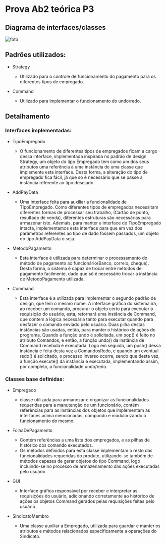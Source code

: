 # Prova Ab2 teórica P3
## Diagrama de interfaces/classes
![foto](https://i.imgur.com/Q54JNMl.png)
## Padrões utilizados:
- Strategy
    - Utilizado para o controle de funcionamento do pagamento para os diferentes tipos de empregado.
    
- Command
    - Utilizado para implementar o funcionamento do undo/redo.
    
## Detalhamento

### Interfaces implementadas:
- TipoEmpregado
    - O funcionamento de diferentes tipos de empregados ficam a cargo dessa interface, implementada inspirada no padrão de design Strategy, um objeto do tipo Empregado tem como um dos seus atributos uma referência à uma instância de uma classe que implemente esta interface. Desta forma, a alteração do tipo de empregado fica fácil, já que só é necessário que se passe a instância referente ao tipo desejado.
    
- AddPayData
    - Uma interface feita para auxiliar a funcionalidade de TipoEmpregado. Como diferentes tipos de empregados necessitam diferentes formas de processar seu trabalho, (Cartão de ponto, resultado de venda), diferentes estruturas são necessárias para armazenar isto. Ademais, para manter a interface de TipoEmpregado intacta, implementamos esta interface para que em vez dos parâmetros referentes ao tipo de dado fossem passados, um objeto do tipo AddPayData o seja. 
    
- MetodoPagamento
    - Esta interface é utilizada para determinar o processamento do método de pagamento ao funcionário(Banco, correio, cheque). Desta forma, o sistema é capaz de trocar entre métodos de pagamento facilmente, dado que só é necessário trocar a instância de MetodoPagamento utilizada.
    
- Command
    - Esta interface é a utilizada para implementar o segundo padrão de design, que tem o mesmo nome. A interface gráfica do sistema irá, ao receber um comando, procurar o objeto certo para executar a requisição do usuário, esta, retornará uma instância de Command, que contem a lógica necessária tanto para executar quando para desfazer o comando enviado pelo usuário. Duas pilha destas instâncias são usadas, então, para manter o histórico de ações do programa. Quando a função undo é solicitada, um pop() é feito no atributo Comandos, e então, a função undo() da instância de Command recebida é executada. Logo em seguida, um push() dessa instância é feita desta vez a ComandosRedo, e quando um eventual redo() é solicitado, o processo inverso ocorre, sendo que desta vez, a função execute() da instância é executada, implementando assim, por completo, a funcionalidade undo/redo.
    

### Classes base definidas:
- Empregado
    - classe utilizada para armanezar e organizar as funcionalidades requeridas para a manutenção de um funcionário, contém referências para as instâncias dos objetos que implementam as interfaces acima mencionadas, compondo e modularizando o funcionamento do mesmo.
    
- FolhaDePagamento
    - Contém referências a uma lista dos empregados, e as pilhas de histórico dos comando executados.
    - Os métodos definidos para esta classe implementam o resto das funcionalidades requeridas do produto, utilizando-se também de métodos capazes de gerar objetos do tipo Command, logo incluindo-se no processo de armazenamento das ações executadas pelo usuário.
- GUI
    - Interface gráfica responsável por receber e interpretar as requisições do usuário, adicionando corretamente ao histórico de ações os objetos Command gerados pelas requisições feitas pelo usuário.
 
- SindicatoMembro
    - Uma classe auxiliar a Empregado, utilizada para guardar e manter os atributos e métodos relacionados especificamente a operações do Sindicato.
    
